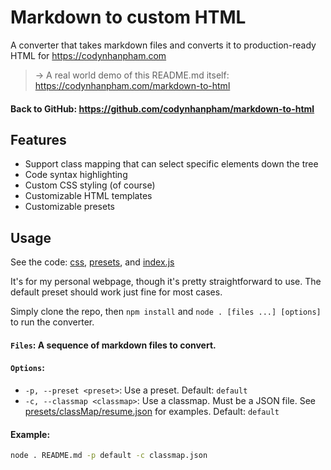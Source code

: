 # Markdown to custom HTML

A converter that takes markdown files and converts it to production-ready HTML for https://codynhanpham.com

> → A real world demo of this README.md itself: https://codynhanpham.com/markdown-to-html

#### **Back to GitHub:** https://github.com/codynhanpham/markdown-to-html

## Features
- Support class mapping that can select specific elements down the tree
- Code syntax highlighting
- Custom CSS styling (of course)
- Customizable HTML templates
- Customizable presets

## Usage

See the code: [css](https://github.com/codynhanpham/markdown-to-html/css/), [presets](https://github.com/codynhanpham/markdown-to-html/presets/), and [index.js](https://github.com/codynhanpham/markdown-to-html/index.js)

It's for my personal webpage, though it's pretty straightforward to use. The default preset should work just fine for most cases.

Simply clone the repo, then `npm install` and `node . [files ...] [options]` to run the converter.

#### `Files`: A sequence of markdown files to convert.

#### `Options`:
- `-p, --preset <preset>`: Use a preset. Default: `default`
- `-c, --classmap <classmap>`: Use a classmap. Must be a JSON file. See [presets/classMap/resume.json](https://github.com/codynhanpham/markdown-to-html/presets/classMap/resume.json) for examples. Default: `default`

#### Example:
```bash
node . README.md -p default -c classmap.json
```